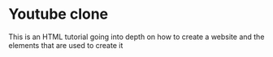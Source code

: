 # Youtube clone

This is an HTML tutorial going into depth on how to create a website and the elements that are used to create it
